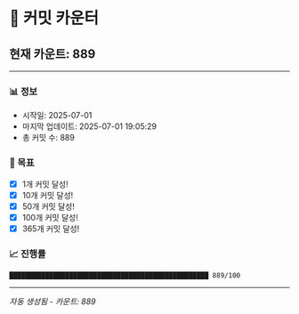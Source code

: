 # 🔢 커밋 카운터

## 현재 카운트: 889

---

### 📊 정보
- 시작일: 2025-07-01
- 마지막 업데이트: 2025-07-01 19:05:29
- 총 커밋 수: 889

### 🎯 목표
- [x] 1개 커밋 달성!
- [x] 10개 커밋 달성!
- [x] 50개 커밋 달성!
- [x] 100개 커밋 달성!
- [x] 365개 커밋 달성!

### 📈 진행률
```
██████████████████████████████████████████████████ 889/100
```

---
*자동 생성됨 - 카운트: 889*
